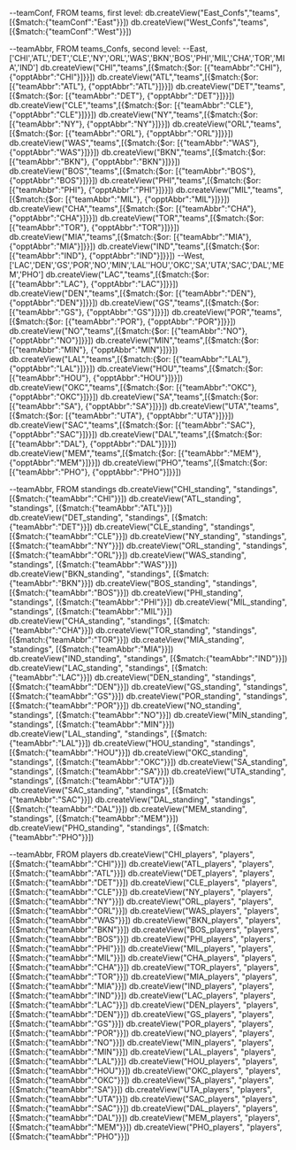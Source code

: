 --teamConf, FROM teams, first level:
db.createView("East_Confs","teams",[{$match:{"teamConf":"East"}}])
db.createView("West_Confs","teams",[{$match:{"teamConf":"West"}}])

--teamAbbr, FROM teams_Confs, second level:
--East, ['CHI','ATL','DET','CLE','NY','ORL','WAS','BKN','BOS','PHI','MIL','CHA','TOR','MIA','IND']
db.createView("CHI","teams",[{$match:{$or: [{"teamAbbr":"CHI"}, {"opptAbbr":"CHI"}]}}])
db.createView("ATL","teams",[{$match:{$or: [{"teamAbbr":"ATL"}, {"opptAbbr":"ATL"}]}}])
db.createView("DET","teams",[{$match:{$or: [{"teamAbbr":"DET"}, {"opptAbbr":"DET"}]}}])
db.createView("CLE","teams",[{$match:{$or: [{"teamAbbr":"CLE"}, {"opptAbbr":"CLE"}]}}])
db.createView("NY","teams",[{$match:{$or: [{"teamAbbr":"NY"}, {"opptAbbr":"NY"}]}}])
db.createView("ORL","teams",[{$match:{$or: [{"teamAbbr":"ORL"}, {"opptAbbr":"ORL"}]}}])
db.createView("WAS","teams",[{$match:{$or: [{"teamAbbr":"WAS"}, {"opptAbbr":"WAS"}]}}])
db.createView("BKN","teams",[{$match:{$or: [{"teamAbbr":"BKN"}, {"opptAbbr":"BKN"}]}}])
db.createView("BOS","teams",[{$match:{$or: [{"teamAbbr":"BOS"}, {"opptAbbr":"BOS"}]}}])
db.createView("PHI","teams",[{$match:{$or: [{"teamAbbr":"PHI"}, {"opptAbbr":"PHI"}]}}])
db.createView("MIL","teams",[{$match:{$or: [{"teamAbbr":"MIL"}, {"opptAbbr":"MIL"}]}}])
db.createView("CHA","teams",[{$match:{$or: [{"teamAbbr":"CHA"}, {"opptAbbr":"CHA"}]}}])
db.createView("TOR","teams",[{$match:{$or: [{"teamAbbr":"TOR"}, {"opptAbbr":"TOR"}]}}])
db.createView("MIA","teams",[{$match:{$or: [{"teamAbbr":"MIA"}, {"opptAbbr":"MIA"}]}}])
db.createView("IND","teams",[{$match:{$or: [{"teamAbbr":"IND"}, {"opptAbbr":"IND"}]}}])
--West, ['LAC','DEN','GS','POR','NO','MIN','LAL''HOU','OKC','SA','UTA','SAC','DAL','MEM','PHO']
db.createView("LAC","teams",[{$match:{$or: [{"teamAbbr":"LAC"}, {"opptAbbr":"LAC"}]}}])
db.createView("DEN","teams",[{$match:{$or: [{"teamAbbr":"DEN"}, {"opptAbbr":"DEN"}]}}])
db.createView("GS","teams",[{$match:{$or: [{"teamAbbr":"GS"}, {"opptAbbr":"GS"}]}}])
db.createView("POR","teams",[{$match:{$or: [{"teamAbbr":"POR"}, {"opptAbbr":"POR"}]}}])
db.createView("NO","teams",[{$match:{$or: [{"teamAbbr":"NO"}, {"opptAbbr":"NO"}]}}])
db.createView("MIN","teams",[{$match:{$or: [{"teamAbbr":"MIN"}, {"opptAbbr":"MIN"}]}}])
db.createView("LAL","teams",[{$match:{$or: [{"teamAbbr":"LAL"}, {"opptAbbr":"LAL"}]}}])
db.createView("HOU","teams",[{$match:{$or: [{"teamAbbr":"HOU"}, {"opptAbbr":"HOU"}]}}])
db.createView("OKC","teams",[{$match:{$or: [{"teamAbbr":"OKC"}, {"opptAbbr":"OKC"}]}}])
db.createView("SA","teams",[{$match:{$or: [{"teamAbbr":"SA"}, {"opptAbbr":"SA"}]}}])
db.createView("UTA","teams",[{$match:{$or: [{"teamAbbr":"UTA"}, {"opptAbbr":"UTA"}]}}])
db.createView("SAC","teams",[{$match:{$or: [{"teamAbbr":"SAC"}, {"opptAbbr":"SAC"}]}}])
db.createView("DAL","teams",[{$match:{$or: [{"teamAbbr":"DAL"}, {"opptAbbr":"DAL"}]}}])
db.createView("MEM","teams",[{$match:{$or: [{"teamAbbr":"MEM"}, {"opptAbbr":"MEM"}]}}])
db.createView("PHO","teams",[{$match:{$or: [{"teamAbbr":"PHO"}, {"opptAbbr":"PHO"}]}}])

--teamAbbr, FROM standings
db.createView("CHI_standing", "standings", [{$match:{"teamAbbr":"CHI"}}])
db.createView("ATL_standing", "standings", [{$match:{"teamAbbr":"ATL"}}])
db.createView("DET_standing", "standings", [{$match:{"teamAbbr":"DET"}}])
db.createView("CLE_standing", "standings", [{$match:{"teamAbbr":"CLE"}}])
db.createView("NY_standing", "standings", [{$match:{"teamAbbr":"NY"}}])
db.createView("ORL_standing", "standings", [{$match:{"teamAbbr":"ORL"}}])
db.createView("WAS_standing", "standings", [{$match:{"teamAbbr":"WAS"}}])
db.createView("BKN_standing", "standings", [{$match:{"teamAbbr":"BKN"}}])
db.createView("BOS_standing", "standings", [{$match:{"teamAbbr":"BOS"}}])
db.createView("PHI_standing", "standings", [{$match:{"teamAbbr":"PHI"}}])
db.createView("MIL_standing", "standings", [{$match:{"teamAbbr":"MIL"}}])
db.createView("CHA_standing", "standings", [{$match:{"teamAbbr":"CHA"}}])
db.createView("TOR_standing", "standings", [{$match:{"teamAbbr":"TOR"}}])
db.createView("MIA_standing", "standings", [{$match:{"teamAbbr":"MIA"}}])
db.createView("IND_standing", "standings", [{$match:{"teamAbbr":"IND"}}])
db.createView("LAC_standing", "standings", [{$match:{"teamAbbr":"LAC"}}])
db.createView("DEN_standing", "standings", [{$match:{"teamAbbr":"DEN"}}])
db.createView("GS_standing", "standings", [{$match:{"teamAbbr":"GS"}}])
db.createView("POR_standing", "standings", [{$match:{"teamAbbr":"POR"}}])
db.createView("NO_standing", "standings", [{$match:{"teamAbbr":"NO"}}])
db.createView("MIN_standing", "standings", [{$match:{"teamAbbr":"MIN"}}])
db.createView("LAL_standing", "standings", [{$match:{"teamAbbr":"LAL"}}])
db.createView("HOU_standing", "standings", [{$match:{"teamAbbr":"HOU"}}])
db.createView("OKC_standing", "standings", [{$match:{"teamAbbr":"OKC"}}])
db.createView("SA_standing", "standings", [{$match:{"teamAbbr":"SA"}}])
db.createView("UTA_standing", "standings", [{$match:{"teamAbbr":"UTA"}}])
db.createView("SAC_standing", "standings", [{$match:{"teamAbbr":"SAC"}}])
db.createView("DAL_standing", "standings", [{$match:{"teamAbbr":"DAL"}}])
db.createView("MEM_standing", "standings", [{$match:{"teamAbbr":"MEM"}}])
db.createView("PHO_standing", "standings", [{$match:{"teamAbbr":"PHO"}}])

--teamAbbr, FROM players
db.createView("CHI_players", "players", [{$match:{"teamAbbr":"CHI"}}])
db.createView("ATL_players", "players", [{$match:{"teamAbbr":"ATL"}}])
db.createView("DET_players", "players", [{$match:{"teamAbbr":"DET"}}])
db.createView("CLE_players", "players", [{$match:{"teamAbbr":"CLE"}}])
db.createView("NY_players", "players", [{$match:{"teamAbbr":"NY"}}])
db.createView("ORL_players", "players", [{$match:{"teamAbbr":"ORL"}}])
db.createView("WAS_players", "players", [{$match:{"teamAbbr":"WAS"}}])
db.createView("BKN_players", "players", [{$match:{"teamAbbr":"BKN"}}])
db.createView("BOS_players", "players", [{$match:{"teamAbbr":"BOS"}}])
db.createView("PHI_players", "players", [{$match:{"teamAbbr":"PHI"}}])
db.createView("MIL_players", "players", [{$match:{"teamAbbr":"MIL"}}])
db.createView("CHA_players", "players", [{$match:{"teamAbbr":"CHA"}}])
db.createView("TOR_players", "players", [{$match:{"teamAbbr":"TOR"}}])
db.createView("MIA_players", "players", [{$match:{"teamAbbr":"MIA"}}])
db.createView("IND_players", "players", [{$match:{"teamAbbr":"IND"}}])
db.createView("LAC_players", "players", [{$match:{"teamAbbr":"LAC"}}])
db.createView("DEN_players", "players", [{$match:{"teamAbbr":"DEN"}}])
db.createView("GS_players", "players", [{$match:{"teamAbbr":"GS"}}])
db.createView("POR_players", "players", [{$match:{"teamAbbr":"POR"}}])
db.createView("NO_players", "players", [{$match:{"teamAbbr":"NO"}}])
db.createView("MIN_players", "players", [{$match:{"teamAbbr":"MIN"}}])
db.createView("LAL_players", "players", [{$match:{"teamAbbr":"LAL"}}])
db.createView("HOU_players", "players", [{$match:{"teamAbbr":"HOU"}}])
db.createView("OKC_players", "players", [{$match:{"teamAbbr":"OKC"}}])
db.createView("SA_players", "players", [{$match:{"teamAbbr":"SA"}}])
db.createView("UTA_players", "players", [{$match:{"teamAbbr":"UTA"}}])
db.createView("SAC_players", "players", [{$match:{"teamAbbr":"SAC"}}])
db.createView("DAL_players", "players", [{$match:{"teamAbbr":"DAL"}}])
db.createView("MEM_players", "players", [{$match:{"teamAbbr":"MEM"}}])
db.createView("PHO_players", "players", [{$match:{"teamAbbr":"PHO"}}])